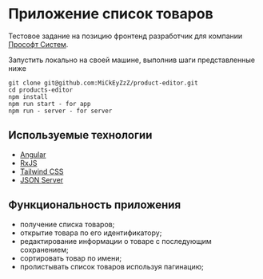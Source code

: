 # Приложение список товаров

Тестовое задание на позицию фронтенд разработчик для компании [Прософт Систем](https://prosoftsystems.ru/).

Запустить локально на своей машине, выполнив шаги представленные ниже

```
git clone git@github.com:MiCkEyZzZ/product-editor.git
cd products-editor
npm install
npm run start - for app
npm run - server - for server
```

## Используемые технологии

* [Angular](https://angular.io/)
* [RxJS](https://rxjs.dev/)
* [Tailwind CSS](https://tailwindcss.com/)
* [JSON Server](https://github.com/typicode/json-server)

## Функциональность приложения

* получение списка товаров;
* открытие товара по его идентификатору;
* редактирование информации о товаре с последующим сохранением;
* сортировать товар по имени;
* пролистывать список товаров используя пагинацию;
